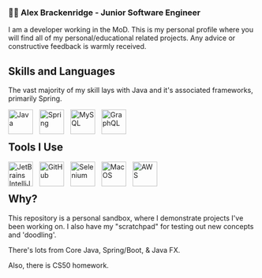 <h3>👨‍💻 Alex Brackenridge - Junior Software Engineer</h3>


<p>I am a developer working in the MoD. This is my personal profile where you will find all of my personal/educational related projects. Any advice or constructive feedback is warmly received. </p>

<h2> Skills and Languages </h2>

The vast majority of my skill lays with Java and it's associated frameworks, primarily Spring.

<img align="left" alt="Java" width="50px" style="padding-right:10px" src="https://cdn.jsdelivr.net/gh/devicons/devicon/icons/java/java-original.svg" /><img align="left" alt="Spring" width="50px" style="padding-right:10px"  src="https://cdn.jsdelivr.net/gh/devicons/devicon/icons/spring/spring-original-wordmark.svg" /><img align="left" alt="MySQL" width="50px" style="padding-right:10px" src="https://cdn.jsdelivr.net/gh/devicons/devicon/icons/mysql/mysql-original-wordmark.svg" />
            <img align="left" alt="GraphQL" width="50px" style="padding-right:10px" src="https://cdn.jsdelivr.net/gh/devicons/devicon/icons/graphql/graphql-plain-wordmark.svg" />
<br></br>

<h2> Tools I Use </h2>

<img align="left" alt="JetBrains IntelliJ IDEA" width="50px" style="padding-right:10px" src="https://cdn.jsdelivr.net/gh/devicons/devicon/icons/jetbrains/jetbrains-original.svg"/><img align="left" alt="GitHub" width="50px" style="padding-right:10px" src="https://cdn.jsdelivr.net/gh/devicons/devicon/icons/github/github-original.svg" />
            <img align="left" alt="Selenium" width="50px" style="padding-right:10px" src="https://cdn.jsdelivr.net/gh/devicons/devicon/icons/selenium/selenium-original.svg" />
            <img align="left" alt="MacOS" width="50px" style="padding-right:10px" src="https://cdn.jsdelivr.net/gh/devicons/devicon/icons/apple/apple-original.svg" />
            <img align="left" alt="AWS" width="50px" style="padding-right:10px"  src="https://cdn.jsdelivr.net/gh/devicons/devicon/icons/amazonwebservices/amazonwebservices-original.svg" />
<br></br>
<h2>Why?</h2>

This repository is a personal sandbox, where I demonstrate projects I've been working on. I also have my "scratchpad" for testing out new concepts and 'doodling'.

There's lots from Core Java, Spring/Boot, & Java FX. 

Also, there is CS50 homework.
          
          
          
          
          
          
          

          
          


